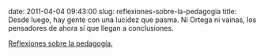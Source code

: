 date: 2011-04-04 09:43:00
slug: reflexiones-sobre-la-pedagogia
title: Desde luego, hay gente con una lucidez que pasma. Ni Ortega ni vainas, los
  pensadores de ahora sí que llegan a conclusiones. 

[Reflexiones sobre la pedagogía.](http://www.terceracultura.net/tc/wp-content/uploads/2011/04/pedagogia_ciencia.pdf)

